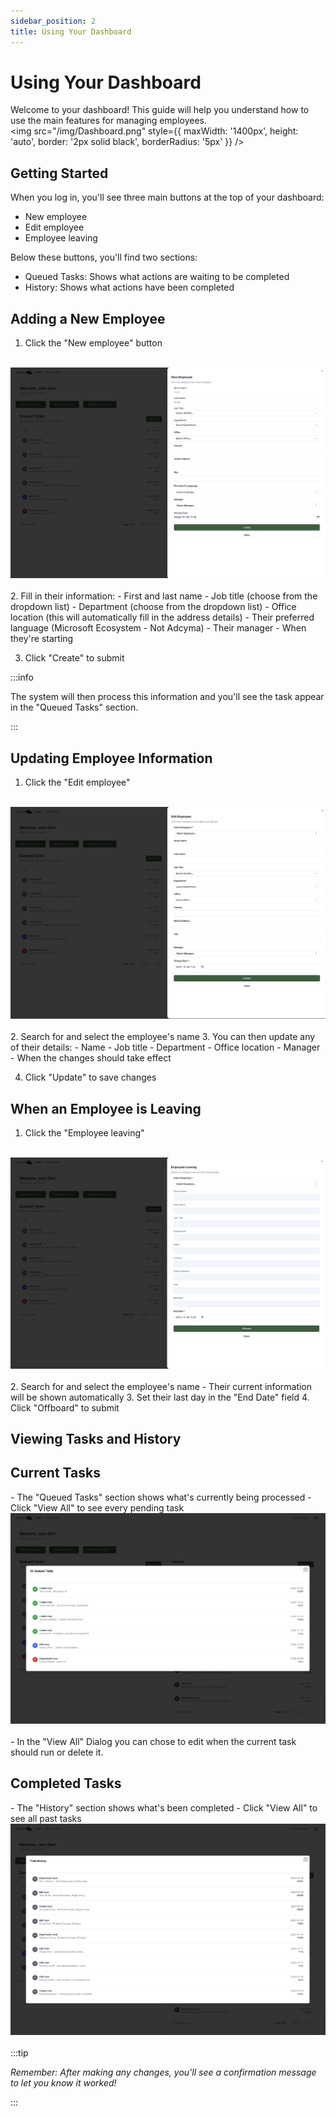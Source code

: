 ```yaml
---
sidebar_position: 2
title: Using Your Dashboard
---
```


# Using Your Dashboard

Welcome to your dashboard! This guide will help you understand how to use the main features for managing employees.
<br/>
<img src="/img/Dashboard.png" style={{ maxWidth: '1400px', height: 'auto', border: '2px solid black', borderRadius: '5px' }} />

<h2>Getting Started</h2>

When you log in, you'll see three main buttons at the top of your dashboard:
- New employee
- Edit employee
- Employee leaving

Below these buttons, you'll find two sections:
- Queued Tasks: Shows what actions are waiting to be completed
- History: Shows what actions have been completed

<h2>Adding a New Employee</h2>

1. Click the "New employee" button
<br/>
<img src="/img/NewEmployee.png" style={{ maxWidth: '1400px', height: 'auto', border: '2px solid black', borderRadius: '5px' }} />
<br/><br/>
2. Fill in their information:
   - First and last name
   - Job title (choose from the dropdown list)
   - Department (choose from the dropdown list)
   - Office location (this will automatically fill in the address details)
   - Their preferred language (Microsoft Ecosystem - Not Adcyma)
   - Their manager
   - When they're starting

3. Click "Create" to submit

:::info

The system will then process this information and you'll see the task appear in the "Queued Tasks" section.

:::

<h2>Updating Employee Information</h2>

1. Click the "Edit employee" 
<br/>
<img src="/img/EditEmployee.png" style={{ maxWidth: '1400px', height: 'auto', border: '2px solid black', borderRadius: '5px' }} />
<br/><br/>
2. Search for and select the employee's name
3. You can then update any of their details:
   - Name
   - Job title
   - Department
   - Office location
   - Manager
   - When the changes should take effect

4. Click "Update" to save changes

<h2>When an Employee is Leaving</h2>

1. Click the "Employee leaving" 
<br/>
<img src="/img/EmployeeLeaving.png" style={{ maxWidth: '1400px', height: 'auto', border: '2px solid black', borderRadius: '5px' }} />
<br/><br/>
2. Search for and select the employee's name
   - Their current information will be shown automatically
3. Set their last day in the "End Date" field
4. Click "Offboard" to submit

<h2>Viewing Tasks and History</h2>

<h2>Current Tasks</h2>
- The "Queued Tasks" section shows what's currently being processed
- Click "View All" to see every pending task
<br/>
<img src="/img/QueuedTasks.png" style={{ maxWidth: '1400px', height: 'auto', border: '2px solid black', borderRadius: '5px' }} />
<br/><br/>
- In the "View All" Dialog you can chose to edit when the current task should run or delete it.

<h2>Completed Tasks</h2>
- The "History" section shows what's been completed
- Click "View All" to see all past tasks
<br/>
<img src="/img/TaskHistory.png" style={{ maxWidth: '1400px', height: 'auto', border: '2px solid black', borderRadius: '5px' }} />
<br/>
<br/>
:::tip

*Remember: After making any changes, you'll see a confirmation message to let you know it worked!*

:::